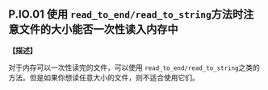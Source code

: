 ## P.IO.01  使用 `read_to_end/read_to_string`方法时注意文件的大小能否一次性读入内存中

**【描述】**

对于内存可以一次性读完的文件，可以使用 `read_to_end/read_to_string`之类的方法。但是如果你想读任意大小的文件，则不适合使用它们。

